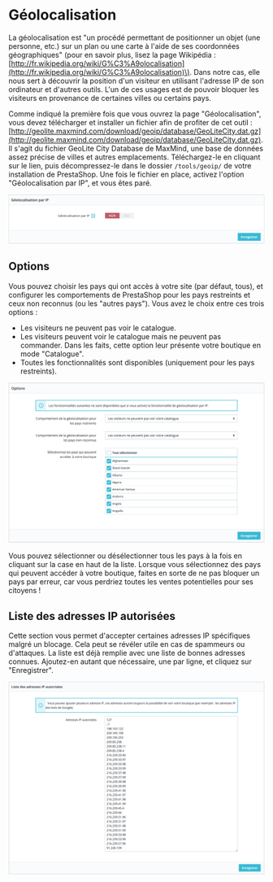 # Géolocalisation

La géolocalisation est "un procédé permettant de positionner un objet \(une personne, etc.\) sur un plan ou une carte à l'aide de ses coordonnées géographiques" \(pour en savoir plus, lisez la page Wikipédia : [http://fr.wikipedia.org/wiki/G%C3%A9olocalisation](http://fr.wikipedia.org/wiki/G%C3%A9olocalisation)\). Dans notre cas, elle nous sert à découvrir la position d'un visiteur en utilisant l'adresse IP de son ordinateur et d'autres outils. L'un de ces usages est de pouvoir bloquer les visiteurs en provenance de certaines villes ou certains pays.

Comme indiqué la première fois que vous ouvrez la page "Géolocalisation", vous devez télécharger et installer un fichier afin de profiter de cet outil : [http://geolite.maxmind.com/download/geoip/database/GeoLiteCity.dat.gz](http://geolite.maxmind.com/download/geoip/database/GeoLiteCity.dat.gz). Il s'agit du fichier GeoLite City Database de MaxMind, une base de données assez précise de villes et autres emplacements. Téléchargez-le en cliquant sur le lien, puis décompressez-le dans le dossier `/tools/geoip/` de votre installation de PrestaShop. Une fois le fichier en place, activez l'option "Géolocalisation par IP", et vous êtes paré.

![](../../../../.gitbook/assets/64225455.png)

## Options <a id="Geolocalisation-Options"></a>

Vous pouvez choisir les pays qui ont accès à votre site \(par défaut, tous\), et configurer les comportements de PrestaShop pour les pays restreints et ceux non reconnus \(ou les "autres pays"\). Vous avez le choix entre ces trois options :

* Les visiteurs ne peuvent pas voir le catalogue.
* Les visiteurs peuvent voir le catalogue mais ne peuvent pas commander. Dans les faits, cette option leur présente votre boutique en mode "Catalogue".
* Toutes les fonctionnalités sont disponibles \(uniquement pour les pays restreints\).  

![](../../../../.gitbook/assets/64225456.png)

Vous pouvez sélectionner ou désélectionner tous les pays à la fois en cliquant sur la case en haut de la liste. Lorsque vous sélectionnez des pays qui peuvent accéder à votre boutique, faites en sorte de ne pas bloquer un pays par erreur, car vous perdriez toutes les ventes potentielles pour ses citoyens !

## Liste des adresses IP autorisées <a id="Geolocalisation-ListedesadressesIPautoris&#xE9;es"></a>

Cette section vous permet d'accepter certaines adresses IP spécifiques malgré un blocage. Cela peut se révéler utile en cas de spammeurs ou d'attaques. La liste est déjà remplie avec une liste de bonnes adresses connues. Ajoutez-en autant que nécessaire, une par ligne, et cliquez sur "Enregistrer".

![](../../../../.gitbook/assets/64225457.png)

